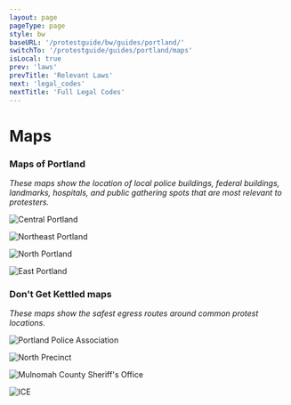 ```yaml
---
layout: page
pageType: page
style: bw
baseURL: '/protestguide/bw/guides/portland/'
switchTo: '/protestguide/guides/portland/maps'
isLocal: true
prev: 'laws'
prevTitle: 'Relevant Laws'
next: 'legal_codes'
nextTitle: 'Full Legal Codes'
---
```


# Maps

### Maps of Portland

_These maps show the location of local police buildings, federal buildings, landmarks, hospitals, and public gathering spots that are most relevant to protesters._

![Central Portland](/assets/images/Central.png)

![Northeast Portland](/assets/images/Northeast.png)

![North Portland](/assets/images/North.png)

![East Portland](/assets/images/East.png)

### Don't Get Kettled maps

_These maps show the safest egress routes around common protest locations._

![Portland Police Association](/assets/images/PPA.jpg)

![North Precinct](/assets/images/NPrecinct.jpg)

![Mulnomah County Sheriff's Office](/assets/images/MCSO.jpg)

![ICE](/assets/images/ICE.jpg)